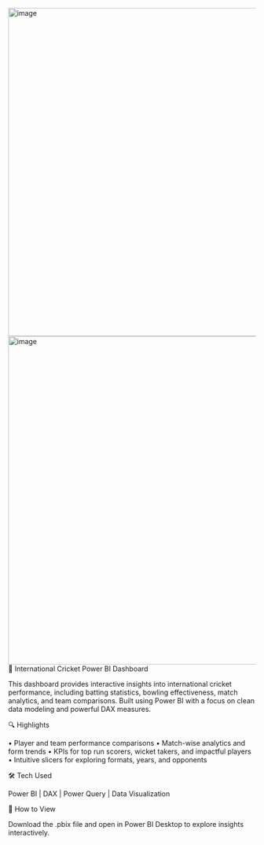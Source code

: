<img width="795" height="667" alt="image" src="https://github.com/user-attachments/assets/d79ef2b2-5902-4c65-9b16-a6020db8403b" /><img width="795" height="667" alt="image" src="https://github.com/user-attachments/assets/0e31ff3a-b2ee-4af5-b8a3-904281e8cdf0" />🏏 International Cricket Power BI Dashboard

This dashboard provides interactive insights into international cricket performance, including batting statistics, bowling effectiveness, match analytics, and team comparisons. Built using Power BI with a focus on clean data modeling and powerful DAX measures.

🔍 Highlights

• Player and team performance comparisons
• Match-wise analytics and form trends
• KPIs for top run scorers, wicket takers, and impactful players
• Intuitive slicers for exploring formats, years, and opponents


🛠️ Tech Used

Power BI | DAX | Power Query | Data Visualization

📂 How to View

Download the .pbix file and open in Power BI Desktop to explore insights interactively.
